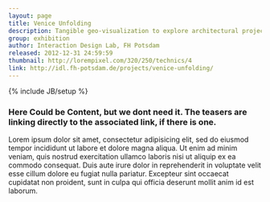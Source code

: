 ```yaml
---
layout: page
title: Venice Unfolding
description: Tangible geo-visualization to explore architectural projects in Venice.
group: exhibition
author: Interaction Design Lab, FH Potsdam
released: 2012-12-31 24:59:59
thumbnail: http://lorempixel.com/320/250/technics/4
link: http://idl.fh-potsdam.de/projects/venice-unfolding/
---
```

{% include JB/setup %}

### Here Could be Content, but we dont need it. The teasers are linking directly to the associated link, if there is one.
Lorem ipsum dolor sit amet, consectetur adipisicing elit, sed do eiusmod tempor incididunt ut labore et dolore magna aliqua. Ut enim ad minim veniam, quis nostrud exercitation ullamco laboris nisi ut aliquip ex ea commodo consequat. Duis aute irure dolor in reprehenderit in voluptate velit esse cillum dolore eu fugiat nulla pariatur. Excepteur sint occaecat cupidatat non proident, sunt in culpa qui officia deserunt mollit anim id est laborum.